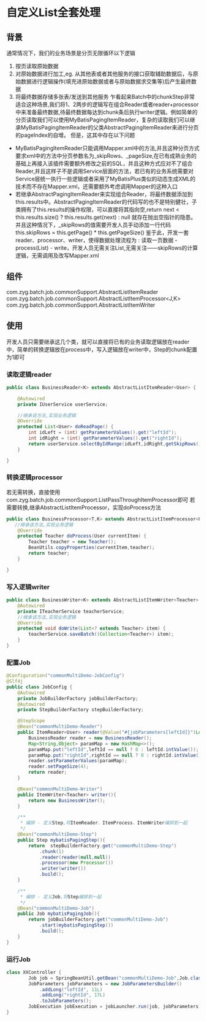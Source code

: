 # 自定义List全套处理
## 背景
通常情况下，我们的业务场景是分页无限循环以下逻辑
1. 按页读取原始数据
2. 对原始数据进行加工,eg. 从其他表或者其他服务的接口获取辅助数据后，与原始数据进行逻辑操作(填充进原始数据或者与原始数据求交集等)后产生最终数据
3. 将最终数据存储多张表/发送到其他服务
乍看起来Batch中的chunkStep非常适合这种场景,我们将1、2两步的逻辑写在组合Reader或者reader+processor中来准备最终数据,待最终数据每达到chunk条后执行writer逻辑。例如简单的分页读取我们可以使用MyBatisPagingItemReader，复杂的读取我们可以继承MyBatisPagingItemReader的父类AbstractPagingItemReader来进行分页的pageIndex的自增。
但是，这其中存在以下问题
* MyBatisPagingItemReader只能调用Mapper.xml中的方法,并且这种分页方式要求xml中的方法中分页参数名为_skipRows、_pageSize,在已有成熟业务的基础上再接入该插件需要额外修改之前的SQL，并且这种方式应对不了组合Reader,并且这样子不是调用Service层面的方法，若已有的业务系统需要对Service层统一执行一些逻辑或者采用了MyBatisPlus类似的动态生成XML的技术而不存在Mapper.xml，还需要额外考虑调用Mapper的这种入口
* 若继承AbstractPagingItemReader来实现组合Reader，将最终数据添加到this.results中。AbstractPagingItemReader的代码写的也不是特别健壮，子类拥有了this.results的操作权限，可以直接将其指向空,return next < this.results.size() ? this.results.get(next) : null 就存在抛出空指针的隐患。并且这种情况下，_skipRows的值需要开发人员手动添加一行代码 this.skipRows = this.getPage() * this.getPageSize()
鉴于此，开发一套reader、processor、writer，使得数据处理流程为 : 读取一页数据 - process(List) - write，开发人员无需关注List<T>,无需关注——skipRows的计算逻辑，无需调用及改写Mapper.xml

## 组件
com.zyg.batch.job.commonSupport.AbstractListItemReader<K>
com.zyg.batch.job.commonSupport.AbstractListItemProcessor<J,K>
com.zyg.batch.job.commonSupport.AbstractListItemWriter<K>

## 使用
开发人员只需要继承这几个类，就可以直接将已有的业务读取逻辑放在reader中，简单的转换逻辑放在process中，写入逻辑放在writer中，Step的chunk配置为1即可
### 读取逻辑reader
```java
public class BusinessReader<K> extends AbstractListItemReader<User> {

    @Autowired
    private IUserService userService;

    //继承该方法,实现业务逻辑
    @Override
    protected List<User> doReadPage() {
        int idLeft = (int) getParameterValues().get("leftId");
        int idRight = (int) getParameterValues().get("rightId");
        return userService.selectByIdRange(idLeft,idRight,getSkipRows(),getPageSize());
    }

}
```

### 转换逻辑processor
若无需转换，直接使用com.zyg.batch.job.commonSupport.ListPassThroughItemProcessor即可
若需要转换,继承AbstractListItemProcessor，实现doProcess方法
```java
public class BusinessProcessor<T,K> extends AbstractListItemProcessor<User, Teacher> {
   //继承该方法,实现业务逻辑
    @Override
    protected Teacher doProcess(User currentItem) {
        Teacher teacher = new Teacher();
        BeanUtils.copyProperties(currentItem,teacher);
        return teacher;
    }

}
```
### 写入逻辑writer
```java
public class BusinessWriter<K> extends AbstractListItemWriter<Teacher> {
    @Autowired
    private ITeacherService teacherService;
    //继承该方法,实现业务逻辑
    @Override
    protected void doWrite(List<? extends Teacher> item) {
        teacherService.saveBatch((Collection<Teacher>) item);
    }
}
```
### 配置Job
```java
@Configuration("commonMultiDemo-JobConfig")
@Slf4j
public class JobConfig {
    @Autowired
    private JobBuilderFactory jobBuilderFactory;
    @Autowired
    private StepBuilderFactory stepBuilderFactory;

    @StepScope
    @Bean("commonMultiDemo-Reader")
    public ItemReader<User> reader(@Value("#{jobParameters[leftId]}")Long leftId,@Value("#{jobParameters[rightId]}")Long rightId){
        BusinessReader reader = new BusinessReader();
        Map<String,Object> paramMap = new HashMap<>();
        paramMap.put("leftId",leftId == null ? 0 : leftId.intValue());
        paramMap.put("rightId",rightId == null ? 0 : rightId.intValue());
        reader.setParameterValues(paramMap);
        reader.setPageSize(4);
        return reader;
    }

    @Bean("commonMultiDemo-Writer")
    public ItemWriter<Teacher> writer(){
        return new BusinessWriter();
    }

    /**
     * 编排 - 定义Step,将ItemReader、ItemProcess、ItemWriter编排到一起
     */
    @Bean("commonMultiDemo-Step")
    public Step mybatisPagingStep(){
        return  stepBuilderFactory.get("commonMultiDemo-Step")
            .chunk(1)
            .reader(reader(null,null))
            .processor(new Processor())
            .writer(writer())
            .build();
    }

    /**
     * 编排 - 定义Job,将Step编排到一起
     */
    @Bean("commonMultiDemo-Job")
    public Job mybatisPagingJob(){
        return jobBuilderFactory.get("commonMultiDemo-Job")
            .start(mybatisPagingStep())
            .build();
    }
}
```

### 运行Job
```java
class XXController {
        Job job = SpringBeanUtil.getBean("commonMultiDemo-Job",Job.class);
        JobParameters jobParameters = new JobParametersBuilder()
            .addLong("leftId", 11L)
            .addLong("rightId", 17L)
            .toJobParameters();
        JobExecution jobExecution = jobLauncher.run(job, jobParameters);
}
```
